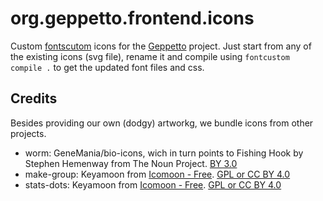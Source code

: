 # org.geppetto.frontend.icons

Custom [fontscutom](FontCustom/fontcustom) icons for the
[Geppetto](OpenWorm/org.geppetto) project. Just start from any of the existing
icons (svg file), rename it and compile using `fontcustom compile .` to get the
updated font files and css.


## Credits

Besides providing our own (dodgy) artworkg, we bundle icons from other projects. 

- worm: GeneMania/bio-icons, wich in turn points to Fishing Hook by Stephen
  Hemenway from The Noun Project. [BY 3.0](https://creativecommons.org/licenses/by/3.0/)
- make-group: Keyamoon from [Icomoon - Free](icomoon.io). [GPL or CC BY
  4.0](https://creativecommons.org/licenses/by/4.0/)
- stats-dots: Keyamoon from [Icomoon - Free](icomoon.io). [GPL or CC BY
  4.0](https://creativecommons.org/licenses/by/4.0/)
